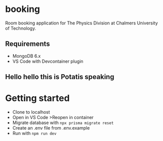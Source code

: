 # booking

Room booking application for The Physics Division at Chalmers University of Technology.

## Requirements

- MongoDB 6.x
- VS Code with Devcontainer plugin


## Hello hello this is Potatis speaking

# Getting started

- Clone to localhost
- Open in VS Code >Reopen in container
- Migrate database with `npx prisma migrate reset`
- Create an .env file from .env.example
- Run with `npm run dev`